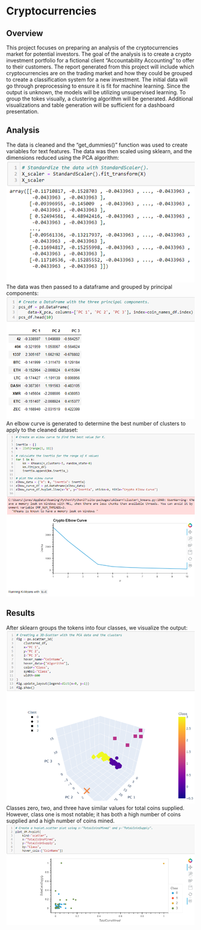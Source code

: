 # Cryptocurrencies
## Overview
This project focuses on preparing an analysis of the cryptocurrencies market for potential investors. The goal of the analysis is to create a crypto investment portfolio for a fictional client “Accountability Accounting” to offer to their customers. The report generated from this project will include which cryptocurrencies are on the trading market and how they could be grouped to create a classification system for a new investment. 
The initial data will go through preprocessing to ensure it is fit for machine learning. Since the output is unknown, the models will be utilizing unsupervised learning. To group the tokes visually, a clustering algorithm will be generated. Additional visualizations and table generation will be sufficient for a dashboard presentation.
## Analysis
The data is cleaned and the “get_dummies()” function was used to create variables for text features. The data was then scaled using sklearn, and the dimensions reduced using the PCA algorithm:
<br/>
![]( https://github.com/pojones/cryptocurrencies/blob/a37eae3872b6a2f47e770283116f5637c717ae44/images/deliverable1.png)
<br/>
The data was then passed to a dataframe and grouped by principal components:
<br/>
![]( https://github.com/pojones/cryptocurrencies/blob/a37eae3872b6a2f47e770283116f5637c717ae44/images/deliverable2.png)
<br/>
An elbow curve is generated to determine the best number of clusters to apply to the cleaned dataset:
<br/>
![]( https://github.com/pojones/cryptocurrencies/blob/a37eae3872b6a2f47e770283116f5637c717ae44/images/deliverable3.png)
<br/>
## Results
After sklearn groups the tokens into four classes, we visualize the output:
<br/>
![]( https://github.com/pojones/cryptocurrencies/blob/a37eae3872b6a2f47e770283116f5637c717ae44/images/deliverable4Scatter3d.png)
<br/>
Classes zero, two, and three have similar values for total coins supplied. However, class one is most notable; it has both a high number of coins supplied and a high number of coins mined. 
<br/>
![]( https://github.com/pojones/cryptocurrencies/blob/a37eae3872b6a2f47e770283116f5637c717ae44/images/deliverable4scatterTotals.png)
